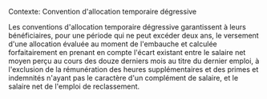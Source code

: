 Contexte: Convention d'allocation temporaire dégressive

Les conventions d'allocation temporaire dégressive garantissent à leurs bénéficiaires, pour une période qui ne peut excéder deux ans, le versement d'une allocation évaluée au moment de l'embauche et calculée forfaitairement en prenant en compte l'écart existant entre le salaire net moyen perçu au cours des douze derniers mois au titre du dernier emploi, à l'exclusion de la rémunération des heures supplémentaires et des primes et indemnités n'ayant pas le caractère d'un complément de salaire, et le salaire net de l'emploi de reclassement.